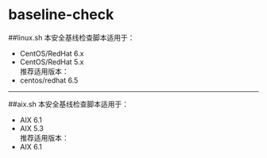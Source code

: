 # baseline-check
##linux.sh
本安全基线检查脚本适用于：	
- CentOS/RedHat 6.x
- CentOS/RedHat 5.x<br>
推荐适用版本：
- centos/redhat 6.5

*********
##aix.sh
本安全基线检查脚本适用于：
- AIX 6.1
- AIX 5.3<br>
推荐适用版本：
- AIX 6.1

